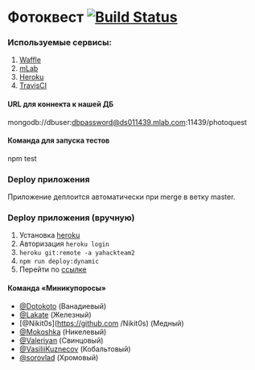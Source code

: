 # Фотоквест [![Build Status](https://api.travis-ci.org/urfu-2015/team2.svg?branch=master)](https://travis-ci.org/urfu-2015/team2)

### Используемые сервисы:
1. [Waffle](https://waffle.io/urfu-2015/team2)
2. [mLab](https://mlab.com)
3. [Heroku](https://www.heroku.com)
4. [TravisCI](https://travis-ci.org)

#### URL для коннекта к нашей ДБ
mongodb://dbuser:dbpassword@ds011439.mlab.com:11439/photoquest

#### Команда для запуска тестов
npm test

### Deploy приложения
Приложение деплоится автоматически при merge в ветку master.

### Deploy приложения (вручную)
1. Установка [heroku](https://toolbelt.heroku.com)
2. Авторизация `heroku login`
3. `heroku git:remote -a yahackteam2`
4. `npm run deploy:dynamic`
5. Перейти по [ссылке](http://yahackteam2.herokuapp.com)


#### Команда «Миникупоросы»

- [@Dotokoto](https://github.com/Dotokoto) (Ванадиевый)
- [@Lakate](https://github.com/Lakate) (Железный)
- [@Nikit0s](https://github.com
/Nikit0s) (Медный)
- [@Mokoshka](https://github.com/Mokoshka) (Никелевый)
- [@Valeriyan](https://github.com/Valeriyan) (Свинцовый)
- [@VasiliiKuznecov](https://github.com/VasiliiKuznecov) (Кобальтовый)
- [@sorovlad](https://github.com/sorovlad) (Хромовый)

